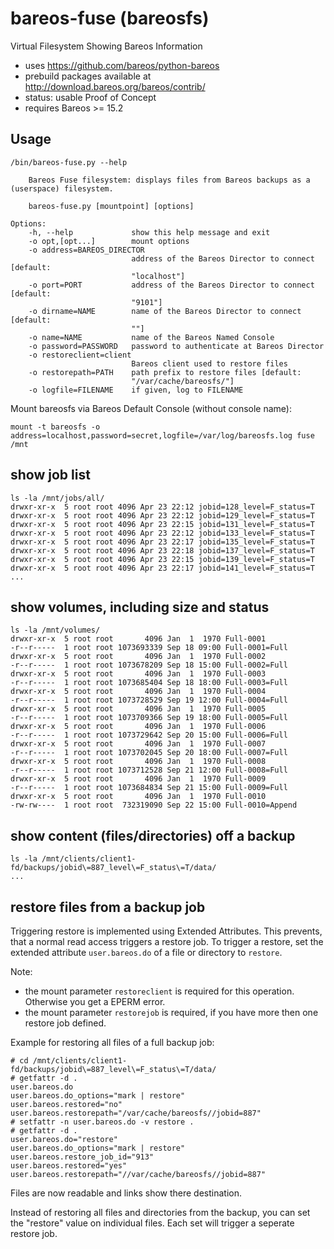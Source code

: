# bareos-fuse (bareosfs)

Virtual Filesystem Showing Bareos Information

* uses https://github.com/bareos/python-bareos
* prebuild packages available at http://download.bareos.org/bareos/contrib/
* status: usable Proof of Concept
* requires Bareos >= 15.2

## Usage

```
/bin/bareos-fuse.py --help

    Bareos Fuse filesystem: displays files from Bareos backups as a (userspace) filesystem.

    bareos-fuse.py [mountpoint] [options]

Options:
    -h, --help             show this help message and exit
    -o opt,[opt...]        mount options
    -o address=BAREOS_DIRECTOR
                           address of the Bareos Director to connect [default:
                           "localhost"]
    -o port=PORT           address of the Bareos Director to connect [default:
                           "9101"]
    -o dirname=NAME        name of the Bareos Director to connect [default:
                           ""]
    -o name=NAME           name of the Bareos Named Console
    -o password=PASSWORD   password to authenticate at Bareos Director
    -o restoreclient=client
                           Bareos client used to restore files
    -o restorepath=PATH    path prefix to restore files [default:
                           "/var/cache/bareosfs/"]
    -o logfile=FILENAME    if given, log to FILENAME
```

Mount bareosfs via Bareos Default Console (without console name):
```
mount -t bareosfs -o address=localhost,password=secret,logfile=/var/log/bareosfs.log fuse /mnt
```

## show job list
```
ls -la /mnt/jobs/all/
drwxr-xr-x  5 root root 4096 Apr 23 22:12 jobid=128_level=F_status=T
drwxr-xr-x  5 root root 4096 Apr 23 22:12 jobid=129_level=F_status=T
drwxr-xr-x  5 root root 4096 Apr 23 22:15 jobid=131_level=F_status=T
drwxr-xr-x  5 root root 4096 Apr 23 22:12 jobid=133_level=F_status=T
drwxr-xr-x  5 root root 4096 Apr 23 22:17 jobid=135_level=F_status=T
drwxr-xr-x  5 root root 4096 Apr 23 22:18 jobid=137_level=F_status=T
drwxr-xr-x  5 root root 4096 Apr 23 22:15 jobid=139_level=F_status=T
drwxr-xr-x  5 root root 4096 Apr 23 22:17 jobid=141_level=F_status=T
...
```

## show volumes, including size and status

```
ls -la /mnt/volumes/
drwxr-xr-x  5 root root       4096 Jan  1  1970 Full-0001
-r--r-----  1 root root 1073693339 Sep 18 09:00 Full-0001=Full
drwxr-xr-x  5 root root       4096 Jan  1  1970 Full-0002
-r--r-----  1 root root 1073678209 Sep 18 15:00 Full-0002=Full
drwxr-xr-x  5 root root       4096 Jan  1  1970 Full-0003
-r--r-----  1 root root 1073685404 Sep 18 18:00 Full-0003=Full
drwxr-xr-x  5 root root       4096 Jan  1  1970 Full-0004
-r--r-----  1 root root 1073728529 Sep 19 12:00 Full-0004=Full
drwxr-xr-x  5 root root       4096 Jan  1  1970 Full-0005
-r--r-----  1 root root 1073709366 Sep 19 18:00 Full-0005=Full
drwxr-xr-x  5 root root       4096 Jan  1  1970 Full-0006
-r--r-----  1 root root 1073729642 Sep 20 15:00 Full-0006=Full
drwxr-xr-x  5 root root       4096 Jan  1  1970 Full-0007
-r--r-----  1 root root 1073702045 Sep 20 18:00 Full-0007=Full
drwxr-xr-x  5 root root       4096 Jan  1  1970 Full-0008
-r--r-----  1 root root 1073712528 Sep 21 12:00 Full-0008=Full
drwxr-xr-x  5 root root       4096 Jan  1  1970 Full-0009
-r--r-----  1 root root 1073684834 Sep 21 15:00 Full-0009=Full
drwxr-xr-x  5 root root       4096 Jan  1  1970 Full-0010
-rw-rw----  1 root root  732319090 Sep 22 15:00 Full-0010=Append
```

## show content (files/directories) off a backup

```
ls -la /mnt/clients/client1-fd/backups/jobid\=887_level\=F_status\=T/data/
...
```

## restore files from a backup job

Triggering restore is implemented using Extended Attributes.
This prevents, that a normal read access triggers a restore job.
To trigger a restore, set the extended attribute `user.bareos.do` of a file or directory  to `restore`.

Note:
  * the mount parameter `restoreclient` is required for this operation. Otherwise you get a EPERM error.
  * the mount parameter `restorejob` is required, if you have more then one restore job defined.

Example for restoring all files of a full backup job:

```
# cd /mnt/clients/client1-fd/backups/jobid\=887_level\=F_status\=T/data/
# getfattr -d .
user.bareos.do
user.bareos.do_options="mark | restore"
user.bareos.restored="no"
user.bareos.restorepath="/var/cache/bareosfs//jobid=887"
# setfattr -n user.bareos.do -v restore .
# getfattr -d .
user.bareos.do="restore"
user.bareos.do_options="mark | restore"
user.bareos.restore_job_id="913"
user.bareos.restored="yes"
user.bareos.restorepath="//var/cache/bareosfs//jobid=887"
```

Files are now readable and links show there destination.

Instead of restoring all files and directories from the backup, you can set the "restore" value on individual files.
Each set will trigger a seperate restore job.

